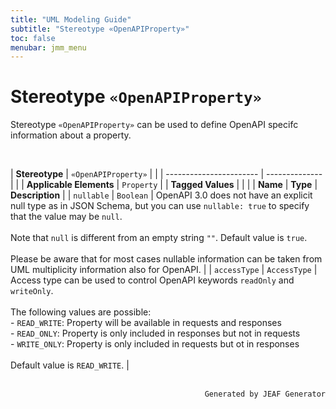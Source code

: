 ```yaml
---
title: "UML Modeling Guide"
subtitle: "Stereotype «OpenAPIProperty»"
toc: false
menubar: jmm_menu
---
```


# Stereotype `«OpenAPIProperty»`
Stereotype `«OpenAPIProperty»` can be used to define OpenAPI specifc information about a property.


<br>

| **Stereotype**          | `«OpenAPIProperty»` | |
| ----------------------- | -------------- | |
| **Applicable Elements** | `Property`        |
| **Tagged Values**       |                       |                                                                                                                                                                                                          |
| **Name**                | **Type**              | **Description**                                                                                                                                                                                          |
| `nullable`   | `Boolean` | OpenAPI 3.0 does not have an explicit null type as in JSON Schema, but you can use `nullable: true` to specify that the value may be `null`.<br><br>Note that `null` is different from an empty string `""`. Default value is `true`.<br><br>Please be aware that for most cases nullable information can be taken from UML multiplicity information also for OpenAPI. |
| `accessType`   | `AccessType` | Access type can be used to control OpenAPI keywords `readOnly` and `writeOnly`. <br><br>The following values are possible:<br>- `READ_WRITE`: Property will be available in requests and responses<br>- `READ_ONLY`: Property is only included in responses but not in requests<br>- `WRITE_ONLY`: Property is only included in requests but ot in responses<br><br>Default value is `READ_WRITE`. |



<br>

<div style="text-align: right"><code>Generated by JEAF Generator</code></div>

    
